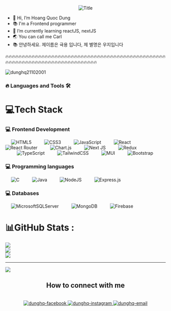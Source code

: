 <div align="center">
        <img src="https://readme-typing-svg.herokuapp.com?font=Play&color=%63bae4&size=50&center=true&vCenter=true&height=60&width=700&lines=I'm+Dung;I'm+a+Frontend+programmer;I'm+a+Frontend+programmer;Welcome+to+my+profile!"
            alt="Title"></img>
</div>

- 👋 Hi, I’m Hoang Quoc Dung
- 📚 I'm a Frontend programmer
- 🌱 I’m currently learning reactJS, nextJS
- 🌏 You can call me Carl
- 📚 안녕하세요. 제이름은 귝용 입니다, 제 별명은 우지입니다

🔥🔥🔥🔥🔥🔥🔥🔥🔥🔥🔥🔥🔥🔥🔥🔥🔥🔥🔥🔥🔥🔥🔥🔥🔥🔥🔥🔥🔥🔥🔥🔥🔥🔥🔥🔥🔥🔥🔥🔥🔥🔥🔥🔥🔥🔥🔥🔥🔥🔥🔥🔥🔥🔥🔥🔥🔥🔥🔥🔥🔥🔥🔥🔥🔥🔥🔥🔥🔥🔥🔥🔥🔥🔥🔥🔥🔥

<p align="left"> <img src="https://komarev.com/ghpvc/?username=dunghq21102001&label=Profile%20views&color=0e75b6&style=flat" alt="dunghq21102001" /> </p>


<h3 align="left">🔥 Languages and Tools 🛠️</h3>

# 💻Tech Stack



### 💻 Frontend Development
  &emsp; 
  ![HTML5](https://img.shields.io/badge/html5-%23E34F26.svg?style=for-the-badge&logo=html5&logoColor=white) 
  &emsp;
  &emsp;
![CSS3](https://img.shields.io/badge/css3-%231572B6.svg?style=for-the-badge&logo=css3&logoColor=white)
  &emsp;
  &emsp;
![JavaScript](https://img.shields.io/badge/javascript-%23323330.svg?style=for-the-badge&logo=javascript&logoColor=%23F7DF1E) 
  &emsp;
  &emsp;
![React](https://img.shields.io/badge/react-%2320232a.svg?style=for-the-badge&logo=react&logoColor=%2361DAFB)                                                             &emsp;
  &emsp;
![React Router](https://img.shields.io/badge/React_Router-CA4245?style=for-the-badge&logo=react-router&logoColor=white)                                                   &emsp;
  &emsp;
![Chart.js](https://img.shields.io/badge/chart.js-F5788D.svg?style=for-the-badge&logo=chart.js&logoColor=white)                                                           &emsp;
  &emsp;
![Next JS](https://img.shields.io/badge/Next-black?style=for-the-badge&logo=next.js&logoColor=white)
  &emsp;
  &emsp;
![Redux](https://img.shields.io/badge/redux-%23593d88.svg?style=for-the-badge&logo=redux&logoColor=white)   
  &emsp;
  &emsp;
![TypeScript](https://img.shields.io/badge/typescript-%23007ACC.svg?style=for-the-badge&logo=typescript&logoColor=white) 
  &emsp;
  &emsp;
![TailwindCSS](https://img.shields.io/badge/tailwindcss-%2338B2AC.svg?style=for-the-badge&logo=tailwind-css&logoColor=white) 
  &emsp;
  &emsp;
![MUI](https://img.shields.io/badge/MUI-%230081CB.svg?style=for-the-badge&logo=material-ui&logoColor=white) 
  &emsp;
  &emsp;
![Bootstrap](https://img.shields.io/badge/bootstrap-%23563D7C.svg?style=for-the-badge&logo=bootstrap&logoColor=white)
  &emsp;

### 💻 Programming languages
  &emsp;
  ![C](https://img.shields.io/badge/c-%2300599C.svg?&logo=c&logoColor=white)
  &emsp; 
  &emsp; 
  ![Java](https://img.shields.io/badge/java-%23ED8B00.svg?&logo=java&logoColor=white) 
  &emsp;
  &emsp;
  ![NodeJS](https://img.shields.io/badge/node.js-6DA55F?style=for-the-badge&logo=node.js&logoColor=white) 
  &emsp;
  &emsp;
  ![Express.js](https://img.shields.io/badge/express.js-%23404d59.svg?style=for-the-badge&logo=express&logoColor=%2361DAFB) 
  &emsp;
  
### 💻 Databases 
  &emsp;
![MicrosoftSQLServer](https://img.shields.io/badge/Microsoft%20SQL%20Sever-CC2927?style=for-the-badge&logo=microsoft%20sql%20server&logoColor=white) 
&emsp;
&emsp;
![MongoDB](https://img.shields.io/badge/MongoDB-%234ea94b.svg?style=for-the-badge&logo=mongodb&logoColor=white)
&emsp;
&emsp;
![Firebase](https://img.shields.io/badge/firebase-%23039BE5.svg?style=for-the-badge&logo=firebase) 
&emsp;

# 📊GitHub Stats :
![](https://github-readme-stats.vercel.app/api?username=dunghq21102001&theme=blue-green&hide_border=false&include_all_commits=false&count_private=false)<br/>
![](https://github-readme-streak-stats.herokuapp.com/?user=dunghq21102001&theme=blue-green&hide_border=false)<br/>
![](https://github-readme-stats.vercel.app/api/top-langs/?username=dunghq21102001&theme=blue-green&hide_border=false&include_all_commits=false&count_private=false&layout=compact)

---
[![](https://visitcount.itsvg.in/api?id=dunghq21102001&icon=0&color=1)](https://visitcount.itsvg.in)


<h2 align="center">How to connect with me</h2>
<br>
<div align="center">
  <a href="https://www.facebook.com/dungx.quoc.2125109" target="blank">
    <img src="https://img.icons8.com/bubbles/100/000000/facebook-new.png" alt="dunghq-facebook" />
  </a>
  <a href="https://www.instagram.com/dunghq21/" target="blank">
    <img src="https://img.icons8.com/bubbles/100/000000/instagram.png" alt="dunghq-instagram" />
  </a>
  <a href="https://mail.google.com/mail/u/0/#inbox" target="top">
    <img src="https://img.icons8.com/bubbles/100/000000/apple-mail.png" alt="dunghq-email" />
  </a>
</div>

